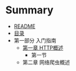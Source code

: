 # Summary

* [README](README.md)
* [目录](mu_lu.md)
* 第一部分 入门指南
   * [第一章 HTTP概述](1.md)
       * 第一节
   * 第二章 网络爬虫概述

